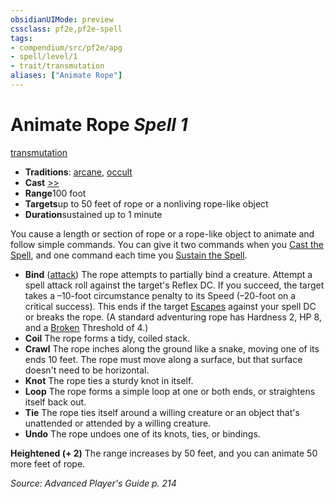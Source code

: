 ```yaml
---
obsidianUIMode: preview
cssclass: pf2e,pf2e-spell
tags:
- compendium/src/pf2e/apg
- spell/level/1
- trait/transmutation
aliases: ["Animate Rope"]
---
```

# Animate Rope *Spell 1*   
[transmutation](../../Rules/traits/transmutation.md)  

- **Traditions**: [arcane](../../Rules/traits/arcane.md), [occult](../../Rules/traits/occult.md)
- **Cast** [>>](../../Rules/core-rulebook/chapter-9-playing-the-game.md#Actions "Two-Action") 
- **Range**100 foot
- **Targets**up to 50 feet of rope or a nonliving rope-like object
- **Duration**sustained up to 1 minute

You cause a length or section of rope or a rope-like object to animate and follow simple commands. You can give it two commands when you [Cast the Spell](../../Rules/actions/cast-a-spell.md), and one command each time you [Sustain the Spell](../../Rules/actions/sustain-a-spell.md).

- **Bind** ([attack](../../Rules/traits/attack.md)) The rope attempts to partially bind a creature. Attempt a spell attack roll against the target's Reflex DC. If you succeed, the target takes a –10-foot circumstance penalty to its Speed (–20-foot on a critical success). This ends if the target [Escapes](../../Rules/actions/escape.md) against your spell DC or breaks the rope. (A standard adventuring rope has Hardness 2, HP 8, and a [Broken](../../Rules/conditions.md#Broken) Threshold of 4.)
- **Coil** The rope forms a tidy, coiled stack.
- **Crawl** The rope inches along the ground like a snake, moving one of its ends 10 feet. The rope must move along a surface, but that surface doesn't need to be horizontal.
- **Knot** The rope ties a sturdy knot in itself.
- **Loop** The rope forms a simple loop at one or both ends, or straightens itself back out.
- **Tie** The rope ties itself around a willing creature or an object that's unattended or attended by a willing creature.
- **Undo** The rope undoes one of its knots, ties, or bindings.

**Heightened (+ 2)** The range increases by 50 feet, and you can animate 50 more feet of rope.

*Source: Advanced Player's Guide p. 214*
